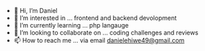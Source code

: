 - 👋 Hi, I’m Daniel
- 👀 I’m interested in ... frontend and backend devolopment
- 🌱 I’m currently learning ... php langauge
- 💞️ I’m looking to collaborate on ... coding challenges and reviews
- 📫 How to reach me ... via email danielehiwe49@gmail.com

<!---
danny041/danny041 is a ✨ special ✨ repository because its `README.md` (this file) appears on your GitHub profile.
You can click the Preview link to take a look at your changes.
--->
